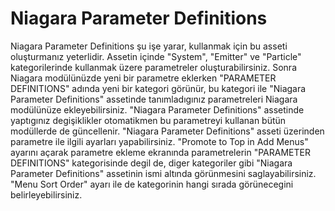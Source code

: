 # Niagara Parameter Definitions

Niagara Parameter Definitions şu işe yarar, kullanmak için bu asseti oluşturmanız yeterlidir. Assetin içinde "System", "Emitter" ve "Particle" kategorilerinde kullanmak üzere parametreler oluşturabilirsiniz. Sonra Niagara modülünüzde yeni bir parametre eklerken "PARAMETER DEFINITIONS" adında yeni bir kategori görünür, bu kategori ile "Niagara Parameter Definitions" assetinde tanımladıgınız parametreleri Niagara modülünüze ekleyebilirsiniz. "Niagara Parameter Definitions" assetinde yaptıgınız degişiklikler otomatikmen bu parametreyi kullanan bütün modüllerde de güncellenir. "Niagara Parameter Definitions" asseti üzerinden parametre ile ilgili ayarları yapabilirsiniz. "Promote to Top in Add Menus" ayarını açarak parametre ekleme ekranında parametrelerin "PARAMETER DEFINITIONS" kategorisinde degil de, diger kategoriler gibi "Niagara Parameter Definitions" assetinin ismi altında görünmesini saglayabilirsiniz. "Menu Sort Order" ayarı ile de kategorinin hangi sırada görünecegini belirleyebilirsiniz.
